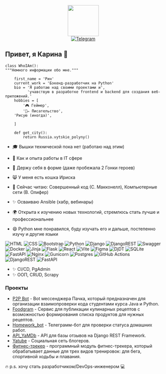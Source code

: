 <div id="header" align="center">
  <img src="https://media.giphy.com/media/3oKIPnAiaMCws8nOsE/giphy.gif" width="100"/>
</div>

<div id="badges" align="center">
  <a href="your-telegram-URL">
    <img src="https://img.shields.io/badge/Telegram-2CA5E0?style=for-the-badge&logo=telegram&logoColor=white)" alt="Telegram"/>
  </a>
</div>
<div id="badges" align="center">
<img src="https://komarev.com/ghpvc/?username=Karina-Rin&style=flat-square&color=blue" alt=""/>
</div>


## Привет, я Карина 👋

```
class WhoIAm():
"""Немного информации обо мне."""

	first_name = 'Рин'
	current_work = 'Бэкенд-разработчик на Python'
  	bio = 'Я работаю над своими проектами и',
	      'учавствую в разработке frontend и backend для создания веб-приложений.'
	hobbies = [
		'🎮 Геймер',
		'📖✏️ Писательство',
    'Рисую (иногда)',

	]

  	def get_city():
   		return Russia.vytskie_polyny()
```


- 🎓 Вышки технической пока нет (работаю над этим)
- 💼 Как и опыта работы в IT сфере

- 💪 Держу себя в форме (даже пробежала 2 Гонки героев)
- 😸 У меня есть кошка Ириска
- 📘 Сейчас читаю: Совершенный код (С. Макконелл), Компьютерные сети (В. Олифер)
- ✨ Осваиваю Ansible (хабр, вебинары)
- 🌍 Открыта к изучению новых технологий, стремлюсь стать лучше и профессиональнее
- 😄 Python мне понравился, буду изучать его и дальше, постепенно изучу и другие языки

![HTML](https://img.shields.io/badge/html5-%23E34F26.svg?style=for-the-badge&logo=html5&logoColor=white) ![CSS](https://img.shields.io/badge/css3-%231572B6.svg?style=for-the-badge&logo=css3&logoColor=white) ![Bootstrap](https://img.shields.io/badge/bootstrap-%238511FA.svg?style=for-the-badge&logo=bootstrap&logoColor=white) ![Python](https://img.shields.io/badge/python-3670A0?style=for-the-badge&logo=python&logoColor=ffdd54) ![Django](https://img.shields.io/badge/django-%23092E20.svg?style=for-the-badge&logo=django&logoColor=white) ![DjangoREST](https://img.shields.io/badge/DJANGO-REST-ff1709?style=for-the-badge&logo=django&logoColor=white&color=ff1709&labelColor=gray) ![Swagger](https://img.shields.io/badge/-Swagger-%23Clojure?style=for-the-badge&logo=swagger&logoColor=white) ![Docker](https://img.shields.io/badge/docker-%230db7ed.svg?style=for-the-badge&logo=docker&logoColor=white) 	![Jinja](https://img.shields.io/badge/jinja-white.svg?style=for-the-badge&logo=jinja&logoColor=black) ![Flask](https://img.shields.io/badge/flask-%23000.svg?style=for-the-badge&logo=flask&logoColor=white) ![React](https://img.shields.io/badge/react-%2320232a.svg?style=for-the-badge&logo=react&logoColor=%2361DAFB) ![Vite](https://img.shields.io/badge/vite-%23646CFF.svg?style=for-the-badge&logo=vite&logoColor=white)  ![Figma](https://img.shields.io/badge/figma-%23F24E1E.svg?style=for-the-badge&logo=figma&logoColor=white) ![DjDT](https://img.shields.io/badge/DjDT-4.2.0-gold) ![SQLite](https://img.shields.io/badge/sqlite-%2307405e.svg?style=for-the-badge&logo=sqlite&logoColor=white) ![FastAPI](https://img.shields.io/badge/FastAPI-005571?style=for-the-badge&logo=fastapi) ![Nginx](https://img.shields.io/badge/nginx-%23009639.svg?style=for-the-badge&logo=nginx&logoColor=white) ![Gunicorn](https://img.shields.io/badge/gunicorn-%298729.svg?style=for-the-badge&logo=gunicorn&logoColor=white) ![Postgres](https://img.shields.io/badge/postgres-%23316192.svg?style=for-the-badge&logo=postgresql&logoColor=white) ![GitHub Actions](https://img.shields.io/badge/github%20actions-%232671E5.svg?style=for-the-badge&logo=githubactions&logoColor=white) ![DjangoREST](https://img.shields.io/badge/DJANGO-REST-ff1709?style=for-the-badge&logo=django&logoColor=white&color=ff1709&labelColor=gray) ![FastAPI](https://img.shields.io/badge/FastAPI-005571?style=for-the-badge&logo=fastapi)

- ✨ CI/CD, PgAdmin
- ✨ ООП, CRUD, Scrapy

### Проекты
- [P2P Bot](https://github.com/Karina-Rin/p2p_review_bot) - Bot мессенджера Пачка, который предназначен для организации взаимопроверки кода студентами курса Java и Python.
- [Foodgram](https://github.com/Karina-Rin/foodgram-project-react-5) - Сервис для публикации кулинарных рецептов с возможностью формирования списка продуктов для нужных рецептов.
- [Homework_bot](https://github.com/Karina-Rin/homework_bot-1) - Телеграмм-бот для проверки статуса домашних работ. 
- [API_YaMDb](https://github.com/Karina-Rin/API_YaMDb-2) - API для базы отзывов на Django REST Framework.
- [Yatube](https://github.com/Karina-Rin/yatube_project) - Социальная сеть блогеров.
- [Фитнес-трекер](https://github.com/Karina-Rin/hw_python_oop) - программный модуль фитнес-трекера, который обрабатывает данные для трех видов тренировок: для бега, спортивной ходьбы и плавания.



🔥 p.s. хочу стать разработчиком/DevOps-инженером 💻
